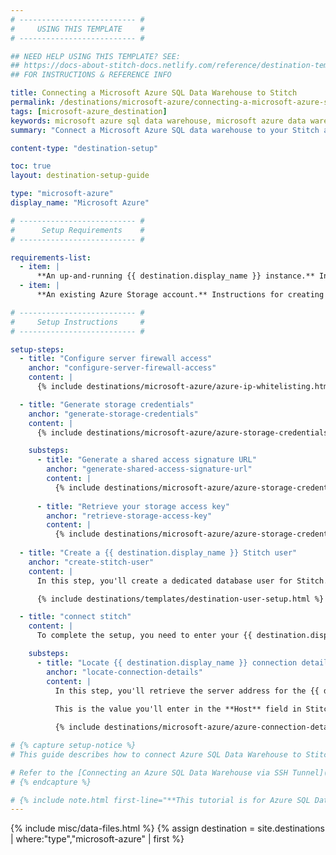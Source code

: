 ```yaml
---
# -------------------------- #
#     USING THIS TEMPLATE    #
# -------------------------- #

## NEED HELP USING THIS TEMPLATE? SEE:
## https://docs-about-stitch-docs.netlify.com/reference/destination-templates/destination-setup/
## FOR INSTRUCTIONS & REFERENCE INFO

title: Connecting a Microsoft Azure SQL Data Warehouse to Stitch
permalink: /destinations/microsoft-azure/connecting-a-microsoft-azure-sql-data-warehouse-to-stitch
tags: [microsoft-azure_destination]
keywords: microsoft azure sql data warehouse, microsoft azure data warehouse, microsoft azure data warehouse, microsoft azure etl, etl to microsoft azure, microsoft azure destination
summary: "Connect a Microsoft Azure SQL data warehouse to your Stitch account."

content-type: "destination-setup"

toc: true
layout: destination-setup-guide

type: "microsoft-azure"
display_name: "Microsoft Azure"

# -------------------------- #
#      Setup Requirements    #
# -------------------------- #

requirements-list:
  - item: |
      **An up-and-running {{ destination.display_name }} instance.** Instructions for creating a {{ destination.display_name }} data warehouse are outside the scope of this tutorial; our instructions assume that you have an instance up and running. For help getting started with {{ destination.display_name }}, refer to [Microsoft's documentation](https://docs.microsoft.com/en-us/azure/sql-data-warehouse/create-data-warehouse-portal){:target="new"}.
  - item: |
      **An existing Azure Storage account.** Instructions for creating an Azure Storage account are outside the scope of this tutorial. For help getting started with an Azure Storage account, refer to [Microsoft's documentation](https://docs.microsoft.com/en-us/azure/storage/){:target="new"}.

# -------------------------- #
#     Setup Instructions     #
# -------------------------- #

setup-steps:
  - title: "Configure server firewall access"
    anchor: "configure-server-firewall-access"
    content: |
      {% include destinations/microsoft-azure/azure-ip-whitelisting.html %}

  - title: "Generate storage credentials"
    anchor: "generate-storage-credentials"
    content: |
      {% include destinations/microsoft-azure/azure-storage-credentials.html type="intro" %}

    substeps:
      - title: "Generate a shared access signature URL"
        anchor: "generate-shared-access-signature-url"
        content: |
          {% include destinations/microsoft-azure/azure-storage-credentials.html type="generate-sas-url" %}
          
      - title: "Retrieve your storage access key"
        anchor: "retrieve-storage-access-key"
        content: |
          {% include destinations/microsoft-azure/azure-storage-credentials.html type="retrieve-storage-access-key" %}
          
  - title: "Create a {{ destination.display_name }} Stitch user"
    anchor: "create-stitch-user"
    content: |
      In this step, you'll create a dedicated database user for Stitch. Creating a user for Stitch ensures that Stitch will be visible in any audits or logs, and that you can control the permissions granted to the user.

      {% include destinations/templates/destination-user-setup.html %}

  - title: "connect stitch"
    content: |
      To complete the setup, you need to enter your {{ destination.display_name }} connection details into the {{ app.page-names.dw-settings }} page in Stitch.

    substeps:
      - title: "Locate {{ destination.display_name }} connection details"
        anchor: "locate-connection-details"
        content: |
          In this step, you'll retrieve the server address for the {{ destination.display_name }} you want to connect to Stitch. 
          
          This is the value you'll enter in the **Host** field in Stitch in the next step.

          {% include destinations/microsoft-azure/azure-connection-details.html %}

# {% capture setup-notice %}
# This guide describes how to connect Azure SQL Data Warehouse to Stitch via a **direct connection**.

# Refer to the [Connecting an Azure SQL Data Warehouse via SSH Tunnel]({{ link.destinations.setup.redshift-ssh | prepend: site.baseurl }}) guide to connect using an SSH tunnel.
# {% endcapture %}

# {% include note.html first-line="**This tutorial is for Azure SQL Data Warehouse direct connections**" content=setup-notice %}
---
```

{% include misc/data-files.html %}
{% assign destination = site.destinations | where:"type","microsoft-azure" | first %}